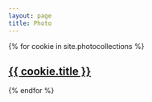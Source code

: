 ```yaml
---
layout: page
title: Photo
---
```

{% for cookie in site.photocollections %}
  <div class="cookie">
    <h2><a href="{{ cookie.url }}">{{ cookie.title }}</a></h2>
  </div>
{% endfor %} 
